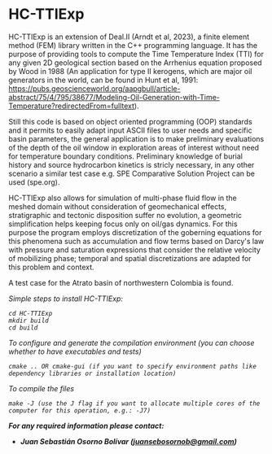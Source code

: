 # HC-TTIExp
HC-TTIExp is an extension of Deal.II (Arndt et al, 2023), a finite element method (FEM) library written in the C++ programming language. It has the purpose of providing tools to compute the Time Temperature Index (TTI) for any given 2D geological section based on the Arrhenius equation proposed by Wood in 1988 (An application for type II kerogens, which are major oil generators in the world, can be found in Hunt et al, 1991: https://pubs.geoscienceworld.org/aapgbull/article-abstract/75/4/795/38677/Modeling-Oil-Generation-with-Time-Temperature?redirectedFrom=fulltext).

Still this code is based on object oriented programming (OOP) standards and it permits to easily adapt input ASCII files to user needs and specific basin parameters, the general application is to make preliminary evaluations of the depth of the oil window in exploration areas of interest without need for temperature boundary conditions. Preliminary knowledge of burial history and source hydrocarbon kinetics is stricly necessary, in any other scenario a similar test case e.g. SPE Comparative Solution Project can be used (spe.org).

HC-TTIExp also allows for simulation of multi-phase fluid flow in the meshed domain without consideration of geomechanical effects, stratigraphic and tectonic disposition suffer no evolution, a geometric simplification helps keeping focus only on oil/gas dynamics. For this purpose the program employs discretization of the goberning equations for this phenomena such as accumulation and flow terms based on Darcy's law with pressure and saturation expressions that consider the relative velocity of mobilizing phase; temporal and spatial discretizations are adapted for this problem and context.

A test case for the Atrato basin of northwestern Colombia is found.


<i>Simple steps to install HC-TTIExp<i>:
```
cd HC-TTIExp
mkdir build
cd build
```
To configure and generate the compilation environment (you can choose whether to have executables and tests)
```
cmake .. OR cmake-gui (if you want to specify environment paths like dependency libraries or installation location)
```
To compile the files
```
make -J (use the J flag if you want to allocate multiple cores of the computer for this operation, e.g.: -J7)
```

<b>For any required information please contact<b>:
* Juan Sebastián Osorno Bolívar (juansebosornob@gmail.com)
